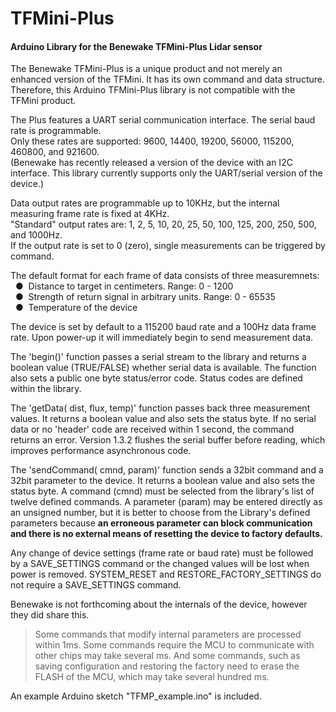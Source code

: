 # TFMini-Plus
#### Arduino Library for the Benewake TFMini-Plus Lidar sensor

The Benewake TFMini-Plus is a unique product and not merely an enhanced version of the TFMini. It has its own command and data structure. Therefore, this Arduino TFMini-Plus library is not compatible with the TFMini product.

The Plus features a UART serial communication interface. The serial baud rate is programmable.
<br />Only these rates are supported: 9600, 14400, 19200, 56000, 115200, 460800, and 921600.
<br>(Benewake has recently released a version of the device with an I2C interface. This library currently supports only the UART/serial version of the device.)

Data output rates are programmable up to 10KHz, but the internal measuring frame rate is fixed at 4KHz.
<br />"Standard" output rates are: 1, 2, 5, 10, 20, 25, 50, 100, 125, 200, 250, 500, and 1000Hz.
<br />If the output rate is set to 0 (zero), single measurements can be triggered by command.

The default format for each frame of data consists of three measuremnets:
<br />&nbsp;&nbsp;&#9679;&nbsp;  Distance to target in centimeters. Range: 0 - 1200
<br />&nbsp;&nbsp;&#9679;&nbsp;  Strength of return signal in arbitrary units. Range: 0 - 65535
<br />&nbsp;&nbsp;&#9679;&nbsp;  Temperature of the device

The device is set by default to a 115200 baud rate and a 100Hz data frame rate.
Upon power-up it will immediately begin to send measurement data.

The 'begin()' function passes a serial stream to the library and returns a boolean value (TRUE/FALSE) whether serial data is available. The function also sets a public one byte status/error code. Status codes are defined within the library.

The 'getData( dist, flux, temp)' function passes back three measurement values.  It returns a boolean value and also sets the status byte.  If no serial data or no 'header' code are received within 1 second, the command returns an error.  Version 1.3.2 flushes the serial buffer before reading, which improves performance asynchronous code.

The 'sendCommand( cmnd, param)' function sends a 32bit command and a 32bit parameter to the device. It returns a boolean value and also sets the status byte.  A command (cmnd) must be selected from the library's list of twelve defined commands. A parameter (param) may be entered directly as an unsigned number, but it is better to choose from the Library's defined parameters because **an erroneous parameter can block communication and there is no external means of resetting the device to factory defaults.**

Any change of device settings (frame rate or baud rate) must be followed by a SAVE_SETTINGS command or the changed values will be lost when power is removed.  SYSTEM_RESET and RESTORE_FACTORY_SETTINGS do not require a SAVE_SETTINGS command.

Benewake is not forthcoming about the internals of the device, however they did share this.
>Some commands that modify internal parameters are processed within 1ms. Some commands require the MCU to communicate with other chips may take several ms. And some commands, such as saving configuration and restoring the factory need to erase the FLASH of the MCU, which may take several hundred ms.

An example Arduino sketch "TFMP_example.ino" is included.
